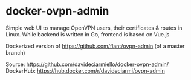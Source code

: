 # docker-ovpn-admin
Simple web UI to manage OpenVPN users, their certificates & routes in Linux. While backend is written in Go, frontend is based on Vue.js

Dockerized version of https://github.com/flant/ovpn-admin (of a master branch)

Source: https://github.com/davideciarmiello/docker-ovpn-admin/
DockerHub: https://hub.docker.com/r/davideciarmi/ovpn-admin
